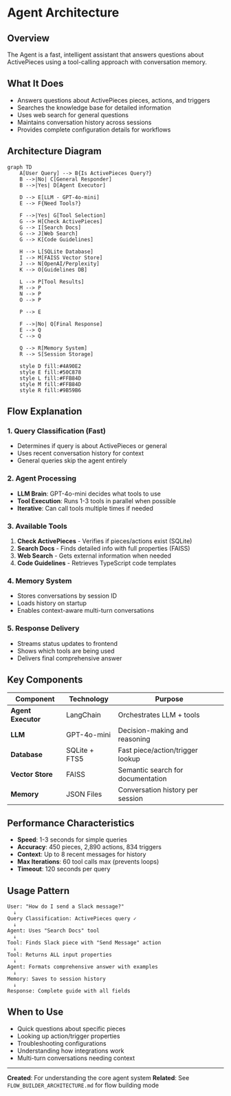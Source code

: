 # Agent Architecture

## Overview
The Agent is a fast, intelligent assistant that answers questions about ActivePieces using a tool-calling approach with conversation memory.

## What It Does
- Answers questions about ActivePieces pieces, actions, and triggers
- Searches the knowledge base for detailed information
- Uses web search for general questions
- Maintains conversation history across sessions
- Provides complete configuration details for workflows

## Architecture Diagram

```mermaid
graph TD
    A[User Query] --> B{Is ActivePieces Query?}
    B -->|No| C[General Responder]
    B -->|Yes| D[Agent Executor]
    
    D --> E[LLM - GPT-4o-mini]
    E --> F{Need Tools?}
    
    F -->|Yes| G[Tool Selection]
    G --> H[Check ActivePieces]
    G --> I[Search Docs]
    G --> J[Web Search]
    G --> K[Code Guidelines]
    
    H --> L[SQLite Database]
    I --> M[FAISS Vector Store]
    J --> N[OpenAI/Perplexity]
    K --> O[Guidelines DB]
    
    L --> P[Tool Results]
    M --> P
    N --> P
    O --> P
    
    P --> E
    
    F -->|No| Q[Final Response]
    E --> Q
    C --> Q
    
    Q --> R[Memory System]
    R --> S[Session Storage]
    
    style D fill:#4A90E2
    style E fill:#50C878
    style L fill:#FFB84D
    style M fill:#FFB84D
    style R fill:#9B59B6
```

## Flow Explanation

### 1. Query Classification (Fast)
- Determines if query is about ActivePieces or general
- Uses recent conversation history for context
- General queries skip the agent entirely

### 2. Agent Processing
- **LLM Brain**: GPT-4o-mini decides what tools to use
- **Tool Execution**: Runs 1-3 tools in parallel when possible
- **Iterative**: Can call tools multiple times if needed

### 3. Available Tools
1. **Check ActivePieces** - Verifies if pieces/actions exist (SQLite)
2. **Search Docs** - Finds detailed info with full properties (FAISS)
3. **Web Search** - Gets external information when needed
4. **Code Guidelines** - Retrieves TypeScript code templates

### 4. Memory System
- Stores conversations by session ID
- Loads history on startup
- Enables context-aware multi-turn conversations

### 5. Response Delivery
- Streams status updates to frontend
- Shows which tools are being used
- Delivers final comprehensive answer

## Key Components

| Component | Technology | Purpose |
|-----------|-----------|---------|
| **Agent Executor** | LangChain | Orchestrates LLM + tools |
| **LLM** | GPT-4o-mini | Decision-making and reasoning |
| **Database** | SQLite + FTS5 | Fast piece/action/trigger lookup |
| **Vector Store** | FAISS | Semantic search for documentation |
| **Memory** | JSON Files | Conversation history per session |

## Performance Characteristics
- **Speed**: 1-3 seconds for simple queries
- **Accuracy**: 450 pieces, 2,890 actions, 834 triggers
- **Context**: Up to 8 recent messages for history
- **Max Iterations**: 60 tool calls max (prevents loops)
- **Timeout**: 120 seconds per query

## Usage Pattern
```
User: "How do I send a Slack message?"
  ↓
Query Classification: ActivePieces query ✓
  ↓
Agent: Uses "Search Docs" tool
  ↓
Tool: Finds Slack piece with "Send Message" action
  ↓
Tool: Returns ALL input properties
  ↓
Agent: Formats comprehensive answer with examples
  ↓
Memory: Saves to session history
  ↓
Response: Complete guide with all fields
```

## When to Use
- Quick questions about specific pieces
- Looking up action/trigger properties
- Troubleshooting configurations
- Understanding how integrations work
- Multi-turn conversations needing context

---

**Created**: For understanding the core agent system
**Related**: See `FLOW_BUILDER_ARCHITECTURE.md` for flow building mode

